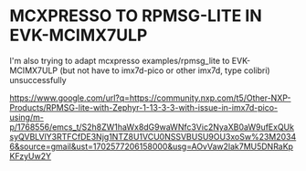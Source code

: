 
# MCXPRESSO TO RPMSG-LITE IN EVK-MCIMX7ULP

I'm also trying to adapt mcxpresso examples/rpmsg_lite to EVK-MCIMX7ULP (but not have to imx7d-pico or other imx7d, type colibri) unsuccessfully

https://www.google.com/url?q=https://community.nxp.com/t5/Other-NXP-Products/RPMSG-lite-with-Zephyr-1-13-3-3-with-issue-in-imx7d-pico-using/m-p/1768556/emcs_t/S2h8ZW1haWx8dG9waWNfc3Vic2NyaXB0aW9ufExQUksyQVBLVlY3RTFCfDE3Njg1NTZ8U1VCU0NSSVBUSU9OU3xoSw%23M20346&source=gmail&ust=1702577206158000&usg=AOvVaw2lak7MU5DNRaKpKFzyUw2Y
